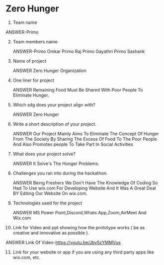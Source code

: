 # Zero Hunger
1. Team name 

  ANSWER-Primo

2. Team members name 

   ANSWER-Primo Omkar
          Primo Raj 
          Primo Gayathri 
          Primo Sashank

3. Name of project

   ANSWER Zero Hunger Organization

4. One liner for project

   ANSWER Remaining Food Must Be Shared With Poor People To Eliminate Hunger.

5. Which sdg does your project align with? 

   ANSWER Zero Hunger

6. Write a short description of your project.  

   ANSWER Our Project Mainly Aims To Eliminate The Concept Of Hunger From The Society By Sharing The Excess Of Food To The Poor People And Also Promotes people To Take Part In Social Activities

7. What does your project solve? 

   ANSWER It Solve's The Hunger Problems.

8. Challenges you ran into during the hackathon.  

   ANSWER Being Freshers We Don't Have The Knowledge Of Coding So Had To Use wix.com For Developing Website And It Was A Great Deal BY Editing Our Website On wix.com.

9. Technologies used for the project 

   ANSWER MS Power Point,Discord,Whats App,Zoom,AirMeet And Wix.com

10. Link for Video and ppt showing how the prototype works ( be as creative and innovative as possible ).  

   ANSWER Link Of Video-https://youtu.be/Jby5zYMMVus

11. Link for your website or app if you are using any third party apps like wix.com, etc. 
